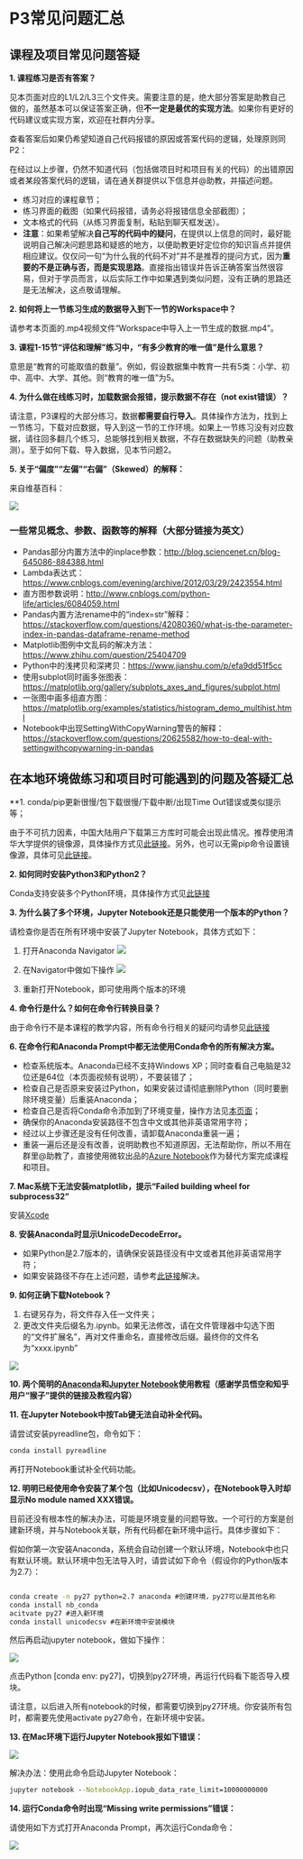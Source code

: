 # P3常见问题汇总

## 课程及项目常见问题答疑

**1. 课程练习是否有答案？**

见本页面对应的L1/L2/L3三个文件夹。需要注意的是，绝大部分答案是助教自己做的，虽然基本可以保证答案正确，但**不一定是最优的实现方法**。如果你有更好的代码建议或实现方案，欢迎在社群内分享。

查看答案后如果仍希望知道自己代码报错的原因或答案代码的逻辑，处理原则同P2：

在经过以上步骤，仍然不知道代码（包括做项目时和项目有关的代码）的出错原因或者某段答案代码的逻辑，请在通关群提供以下信息并@助教，并描述问题。
  - 练习对应的课程章节；
  - 练习界面的截图（如果代码报错，请务必将报错信息全部截图）；
  - 文本格式的代码（从练习界面复制，粘贴到聊天框发送）。
  - **注意**：如果希望解决**自己写的代码中的疑问**，在提供以上信息的同时，最好能说明自己解决问题思路和疑惑的地方，以便助教更好定位你的知识盲点并提供相应建议。仅仅问一句“为什么我的代码不对”并不是推荐的提问方式，因为**重要的不是正确与否，而是实现思路**。直接指出错误并告诉正确答案当然很容易，但对于学员而言，以后实际工作中如果遇到类似问题，没有正确的思路还是无法解决，这点敬请理解。

**2. 如何将上一节练习生成的数据导入到下一节的Workspace中？**

请参考本页面的.mp4视频文件“Workspace中导入上一节生成的数据.mp4”。

**3. 课程1-15节“评估和理解”练习中，“有多少教育的唯一值”是什么意思？**

意思是“教育的可能取值的数量”。例如，假设数据集中教育一共有5类：小学、初中、高中、大学、其他。则“教育的唯一值”为5。

**4. 为什么做在线练习时，加载数据会报错，提示数据不存在（not exist错误）？**

请注意，P3课程的大部分练习，数据**都需要自行导入**。具体操作方法为，找到上一节练习，下载对应数据，导入到这一节的工作环境。如果上一节练习没有对应数据，请往回多翻几个练习，总能够找到相关数据，不存在数据缺失的问题（助教亲测）。至于如何下载、导入数据，见本节问题2。

**5. 关于“偏度”“左偏”“右偏”（Skewed）的解释：**

来自维基百科：

![](https://i.imgur.com/PFC3FEb.png)

### 一些常见概念、参数、函数等的解释（大部分链接为英文）

- Pandas部分内置方法中的inplace参数：http://blog.sciencenet.cn/blog-645086-884388.html
- Lambda表达式：https://www.cnblogs.com/evening/archive/2012/03/29/2423554.html
- 直方图参数说明：http://www.cnblogs.com/python-life/articles/6084059.html
- Pandas内置方法rename中的“index=str”解释：https://stackoverflow.com/questions/42080360/what-is-the-parameter-index-in-pandas-dataframe-rename-method
- Matplotlib图例中文乱码的解决方法：https://www.zhihu.com/question/25404709
- Python中的浅拷贝和深拷贝：https://www.jianshu.com/p/efa9dd51f5cc
- 使用subplot同时画多张图表：https://matplotlib.org/gallery/subplots_axes_and_figures/subplot.html
- 一张图中画多组直方图：https://matplotlib.org/examples/statistics/histogram_demo_multihist.html
- Notebook中出现SettingWithCopyWarning警告的解释：https://stackoverflow.com/questions/20625582/how-to-deal-with-settingwithcopywarning-in-pandas

## 在本地环境做练习和项目时可能遇到的问题及答疑汇总

**1. conda/pip更新很慢/包下载很慢/下载中断/出现Time Out错误或类似提示等；

由于不可抗力因素，中国大陆用户下载第三方库时可能会出现此情况。推荐使用清华大学提供的镜像源，具体操作方式见[此链接](https://mirror.tuna.tsinghua.edu.cn/help/anaconda/)。另外，也可以无需pip命令设置镜像源，具体可见[此链接](https://mirrors.tuna.tsinghua.edu.cn/news/#oh-my-tuna)。

**2. 如何同时安装Python3和Python2？**

Conda支持安装多个Python环境，具体操作方式见[此链接](https://conda.io/docs/py2or3.html)

**3. 为什么装了多个环境，Jupyter Notebook还是只能使用一个版本的Python？**

请检查你是否在所有环境中安装了Jupyter Notebook，具体方式如下：

1. 打开Anaconda Navigator
 ![](https://i.imgur.com/xHULooG.png)

2. 在Navigator中做如下操作
 ![](https://i.imgur.com/6vi81LS.png)

3. 重新打开Notebook，即可使用两个版本的环境


**4. 命令行是什么？如何在命令行转换目录？**

由于命令行不是本课程的教学内容，所有命令行相关的疑问均请参见[此链接](https://blog.henix.info/blog/windows-cmdbasic/_.html)

**6. 在命令行和Anaconda Prompt中都无法使用Conda命令的所有解决方案。**

- 检查系统版本。Anaconda已经不支持Windows XP；同时查看自己电脑是32位还是64位（本页面视频有说明），不要装错了；
- 检查自己是否原来安装过Python，如果安装过请彻底删除Python（同时要删除环境变量）后重装Anaconda；
- 检查自己是否将Conda命令添加到了环境变量，操作方法见[本页面](https://stackoverflow.com/questions/28612500/why-anaconda-does-not-recognize-conda-command)；
- 确保你的Anaconda安装路径不包含中文或其他非英语常用字符；
- 经过以上步骤还是没有任何改善，请卸载Anaconda重装一遍；
- 重装一遍后还是没有改善，说明助教也不知道原因，无法帮助你，所以不用在群里@助教了，直接使用微软出品的[Azure Notebook](https://notebooks.azure.com/)作为替代方案完成课程和项目。

**7. Mac系统下无法安装matplotlib，提示“Failed building wheel for subprocess32”**

安装[Xcode](https://developer.apple.com/xcode/)

**8. 安装Anaconda时显示UnicodeDecodeError。**

- 如果Python是2.7版本的，请确保安装路径没有中文或者其他非英语常用字符；
- 如果安装路径不存在上述问题，请参考[此链接](http://www.cnblogs.com/kangronghu/p/6154919.html)解决。

**9. 如何正确下载Notebook？**

1. 右键另存为，将文件存入任一文件夹；
2. 更改文件夹后缀名为.ipynb。如果无法修改，请在文件管理器中勾选下图的“文件扩展名”，再对文件重命名，直接修改后缀。最终你的文件名为“xxxx.ipynb”

![](https://i.imgur.com/IYUCKqb.png)


**10. 两个简明的[Anaconda](https://www.zhihu.com/question/58033789/answer/254673663)和[Jupyter Notebook](https://www.zhihu.com/question/46309360/answer/254638807)使用教程（感谢学员悟空和知乎用户“猴子”提供的链接及教程内容）**

**11. 在Jupyter Notebook中按Tab键无法自动补全代码。**

请尝试安装pyreadline包，命令如下：

```cmd
conda install pyreadline
```

再打开Notebook重试补全代码功能。

**12. 明明已经使用命令安装了某个包（比如Unicodecsv），在Notebook导入时却显示No module named XXX错误。**

目前还没有根本性的解决办法，可能是环境变量的问题导致。一个可行的方案是创建新环境，并与Notebook关联，所有代码都在新环境中运行。具体步骤如下：

假如你第一次安装Anaconda，系统会自动创建一个默认环境，Notebook中也只有默认环境。默认环境中包无法导入时，请尝试如下命令（假设你的Python版本为2.7）：

```cmd

conda create -n py27 python=2.7 anaconda #创建环境，py27可以是其他名称
conda install nb_conda
acitvate py27 #进入新环境
conda install unicodecsv #在新环境中安装模块

```

然后再启动jupyter notebook，做如下操作：

![](https://i.imgur.com/hb1iqv0.png)

点击Python [conda env: py27]，切换到py27环境，再运行代码看下能否导入模块。

请注意，以后进入所有notebook的时候，都需要切换到py27环境。你安装所有包时，都需要先使用activate py27命令，在新环境中安装。

**13. 在Mac环境下运行Jupyter Notebook报如下错误：**

![](https://i.imgur.com/z5IRAeV.jpg)

解决办法：使用此命令启动Jupyter Notebook：

```cmd
jupyter notebook --NotebookApp.iopub_data_rate_limit=10000000000
```

**14. 运行Conda命令时出现“Missing write permissions”错误：**

请使用如下方式打开Anaconda Prompt，再次运行Conda命令：

![](https://i.imgur.com/V5HdRn2.png)




